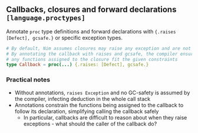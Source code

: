 ## Callbacks, closures and forward declarations `[language.proctypes]`

Annotate `proc` type definitions and forward declarations with `{.raises [Defect], gcsafe.}` or specific exception types.

```nim
# By default, Nim assumes closures may raise any exception and are not gcsafe
# By annotating the callback with raises and gcsafe, the compiler ensures that
# any functions assigned to the closure fit the given constraints
type Callback = proc(...) {.raises: [Defect], gcsafe.}
```

### Practical notes

* Without annotations, `raises Exception` and no GC-safety is assumed by the compiler, infecting deduction in the whole call stack
* Annotations constrain the functions being assigned to the callback to follow its declaration, simplifying calling the callback safely
  * In particular, callbacks are difficult to reason about when they raise exceptions - what should the caller of the callback do?


